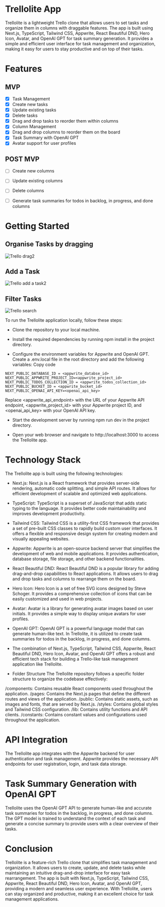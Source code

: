 # Trellolite App
Trellolite is a lightweight Trello clone that allows users to set tasks and organize them in columns with draggable features. The app is built using Next.js, TypeScript, Tailwind CSS, Appwrite, React Beautiful DND, Hero Icon, Avatar, and OpenAI GPT for task summary generation. It provides a simple and efficient user interface for task management and organization, making it easy for users to stay productive and on top of their tasks.

# Features
## MVP
- [x] Task Management
- [x] Create new tasks
- [x] Update existing tasks
- [x] Delete tasks
- [x] Drag and drop tasks to reorder them within columns
- [x] Column Management
- [x] Drag and drop columns to reorder them on the board
- [x] Task Summary with OpenAI GPT
- [x] Avatar support for user profiles

## POST MVP
- [ ] Create new columns
- [ ] Update existing columns
- [ ] Delete columns
- [ ] Generate task summaries for todos in backlog, in progress, and done columns


 # Getting Started

## Organise Tasks by dragging

![Trello drag2](https://github.com/Remi-dee/trellolite/assets/96704300/a21c5fdf-f00d-4fe3-b169-133f6a3108b6)


## Add a Task
![Trello add a task2](https://github.com/Remi-dee/trellolite/assets/96704300/1799c579-fae7-4110-85ec-8e4152b26637)


## Filter Tasks
![Trello search](https://github.com/Remi-dee/trellolite/assets/96704300/07777b72-eadb-4035-9786-c2988e763571)


To run the Trellolite application locally, follow these steps:

- Clone the repository to your local machine.

- Install the required dependencies by running npm install in the project directory.

- Configure the environment variables for Appwrite and OpenAI GPT. Create a .env.local file in the root directory and add the following variables: 
Copy code
```
NEXT_PUBLIC_DATABASE_ID = <appwrite_databse_id>
NEXT_PUBLIC_APPWRITE_PROJECT_ID=<appwrite_project_id>
NEXT_PUBLIC_TODOS_COLLECTION_ID = <appwrite_todos_collection_id>
NEXT_PUBLIC_BUCKET_ID = <appwrite_bucket_id>
NEXT_PUBLIC_OPENAI_API_KEY=<openai_api_key>
```

Replace <appwrite_api_endpoint> with the URL of your Appwrite API endpoint, <appwrite_project_id> with your Appwrite project ID, and <openai_api_key> with your OpenAI API key.



- Start the development server by running npm run dev in the project directory.

- Open your web browser and navigate to http://localhost:3000 to access the Trellolite app.

# Technology Stack
The Trellolite app is built using the following technologies:

- Next.js: Next.js is a React framework that provides server-side rendering, automatic code splitting, and simple API routes. It allows for efficient development of scalable and optimized web applications.

- TypeScript: TypeScript is a superset of JavaScript that adds static typing to the language. It provides better code maintainability and improves development productivity.

- Tailwind CSS: Tailwind CSS is a utility-first CSS framework that provides a set of pre-built CSS classes to rapidly build custom user interfaces. It offers a flexible and responsive design system for creating modern and visually appealing websites.

- Appwrite: Appwrite is an open-source backend server that simplifies the development of web and mobile applications. It provides authentication, database storage, file storage, and other backend functionalities.

- React Beautiful DND: React Beautiful DND is a popular library for adding drag-and-drop capabilities to React applications. It allows users to drag and drop tasks and columns to rearrange them on the board.

- Hero Icon: Hero Icon is a set of free SVG icons designed by Steve Schoger. It provides a comprehensive collection of icons that can be easily customized and used in web projects.

- Avatar: Avatar is a library for generating avatar images based on user initials. It provides a simple way to display unique avatars for user profiles.

- OpenAI GPT: OpenAI GPT is a powerful language model that can generate human-like text. In Trellolite, it is utilized to create task summaries for todos in the backlog, in progress, and done columns.

- The combination of Next.js, TypeScript, Tailwind CSS, Appwrite, React Beautiful DND, Hero Icon, Avatar, and OpenAI GPT offers a robust and efficient tech stack for building a Trello-like task management application like Trellolite.

- Folder Structure
The Trellolite repository follows a specific folder structure to organize the codebase effectively:

/components: Contains reusable React components used throughout the application.
/pages: Contains the Next.js pages that define the different routes and views of the application.
/public: Contains static assets, such as images and fonts, that are served by Next.js.
/styles: Contains global styles and Tailwind CSS configuration.
/lib: Contains utility functions and API clients.
/constants: Contains constant values and configurations used throughout the application.

# API Integration
The Trellolite app integrates with the Appwrite backend for user authentication and task management. Appwrite provides the necessary API endpoints for user registration, login, and task data storage.

# Task Summary Generation with OpenAI GPT
Trellolite uses the OpenAI GPT API to generate human-like and accurate task summaries for todos in the backlog, in progress, and done columns. The GPT model is trained to understand the context of each task and generate a concise summary to provide users with a clear overview of their tasks.

# Conclusion
Trellolite is a feature-rich Trello clone that simplifies task management and organization. It allows users to create, update, and delete tasks while maintaining an intuitive drag-and-drop interface for easy task rearrangement. The app is built with Next.js, TypeScript, Tailwind CSS, Appwrite, React Beautiful DND, Hero Icon, Avatar, and OpenAI GPT, providing a modern and seamless user experience. With Trellolite, users can stay organized and productive, making it an excellent choice for task management applications.







